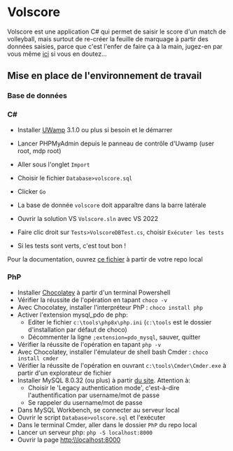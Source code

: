 # Volscore
 
 Volscore est une application C# qui permet de saisir le score d'un match de volleyball, mais surtout de re-créer la feuille de marquage à partir des données saisies, parce que c'est l'enfer de faire ça à la main, jugez-en par vous même [ici](doc/feuille%20de%20match%20officielle%20remplie.png) si vous en doutez...


## Mise en place de l'environnement de travail

### Base de données

### C#

- Installer [UWamp](https://www.uwamp.com/fr/?page=download) 3.1.0 ou plus si besoin et le démarrer
- Lancer PHPMyAdmin depuis le panneau de contrôle d'Uwamp (user root, mdp root)
- Aller sous l'onglet `Import`
- Choisir le fichier `Database>volscore.sql`
- Clicker `Go`
- La base de donnée `volscore` doit apparaître dans la barre latérale

- Ouvrir la solution VS `Volscore.sln` avec VS 2022
- Faire clic droit sur `Tests>VolscoreDBTest.cs`, choisir `Exécuter les tests`
- Si les tests sont verts, c'est tout bon !

Pour la documentation, ouvrez [ce fichier](doc/html/index.html) à partir de votre repo local

### PhP

- Installer [Chocolatey](https://chocolatey.org/) à partir d'un terminal Powershell
- Vérifier la réussite de l'opération en tapant `choco -v`
- Avec Chocolatey, installer l'interpréteur PhP : `choco install php`
- Activer l'extension mysql_pdo de php:
    - Editer le fichier `c:\tools\php8x\php.ini` (`c:\tools` est le dossier d'installation par défaut de choco)
    - Décommenter la ligne `;extension=pdo_mysql`, sauver, quitter
- Vérifier la réussite de l'opération en tapant `php -v`
- Avec Chocolatey, installer l'émulateur de shell bash Cmder : `choco install cmder`
- Vérifier la réussite de l'opération en ouvrant `c:\tools\Cmder\Cmder.exe` à partir d'un explorateur de fichier
- Installer MySQL 8.0.32 (ou plus) à partir [du site](https://dev.mysql.com/downloads/installer/). Attention à:
    - Choisir le 'Legacy authentication mode', c'est-à-dire l'authentification par username/mot de passe
    - Se rappeler du username/mot de passe
- Dans MySQL Workbench, se connecter au serveur local
- Ouvrir le script `Database>volscore.sql` et l'exécuter
- Dans le terminal Cmder, aller dans le dossier `PhP` du repo local
- Lancer un serveur php: `php -S localhost:8000`
- Ouvrir la page [http:\\\\localhost:8000](http:\\localhost:8000)